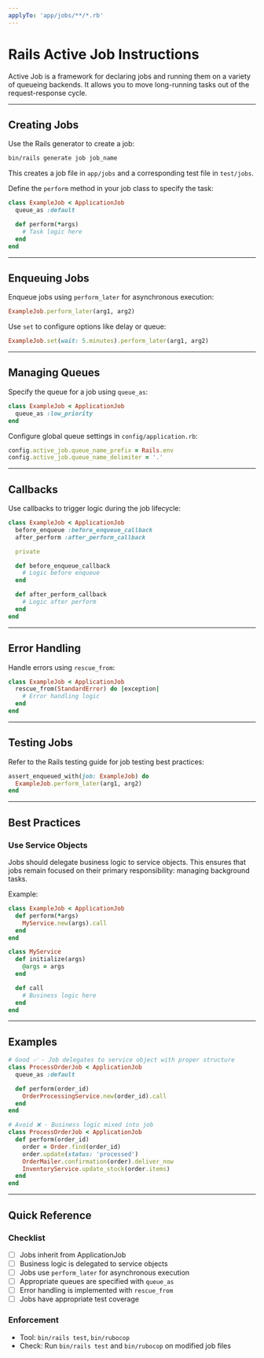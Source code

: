 ```yaml
---
applyTo: 'app/jobs/**/*.rb'
---
```


# Rails Active Job Instructions

Active Job is a framework for declaring jobs and running them on a variety of queueing backends. It allows you to move long-running tasks out of the request-response cycle.

---

## Creating Jobs

Use the Rails generator to create a job:

```bash
bin/rails generate job job_name
```

This creates a job file in `app/jobs` and a corresponding test file in `test/jobs`.

Define the `perform` method in your job class to specify the task:

```ruby
class ExampleJob < ApplicationJob
  queue_as :default

  def perform(*args)
    # Task logic here
  end
end
```

---

## Enqueuing Jobs

Enqueue jobs using `perform_later` for asynchronous execution:

```ruby
ExampleJob.perform_later(arg1, arg2)
```

Use `set` to configure options like delay or queue:

```ruby
ExampleJob.set(wait: 5.minutes).perform_later(arg1, arg2)
```

---

## Managing Queues

Specify the queue for a job using `queue_as`:

```ruby
class ExampleJob < ApplicationJob
  queue_as :low_priority
end
```

Configure global queue settings in `config/application.rb`:

```ruby
config.active_job.queue_name_prefix = Rails.env
config.active_job.queue_name_delimiter = '.'
```

---

## Callbacks

Use callbacks to trigger logic during the job lifecycle:

```ruby
class ExampleJob < ApplicationJob
  before_enqueue :before_enqueue_callback
  after_perform :after_perform_callback

  private

  def before_enqueue_callback
    # Logic before enqueue
  end

  def after_perform_callback
    # Logic after perform
  end
end
```

---

## Error Handling

Handle errors using `rescue_from`:

```ruby
class ExampleJob < ApplicationJob
  rescue_from(StandardError) do |exception|
    # Error handling logic
  end
end
```

---

## Testing Jobs

Refer to the Rails testing guide for job testing best practices:

```ruby
assert_enqueued_with(job: ExampleJob) do
  ExampleJob.perform_later(arg1, arg2)
end
```

---

## Best Practices

### Use Service Objects

Jobs should delegate business logic to service objects. This ensures that jobs remain focused on their primary responsibility: managing background tasks.

Example:

```ruby
class ExampleJob < ApplicationJob
  def perform(*args)
    MyService.new(args).call
  end
end

class MyService
  def initialize(args)
    @args = args
  end

  def call
    # Business logic here
  end
end
```

---

## Examples

```ruby
# Good ✅ - Job delegates to service object with proper structure
class ProcessOrderJob < ApplicationJob
  queue_as :default

  def perform(order_id)
    OrderProcessingService.new(order_id).call
  end
end

# Avoid ❌ - Business logic mixed into job
class ProcessOrderJob < ApplicationJob
  def perform(order_id)
    order = Order.find(order_id)
    order.update(status: 'processed')
    OrderMailer.confirmation(order).deliver_now
    InventoryService.update_stock(order.items)
  end
end
```

---

## Quick Reference

### Checklist
- [ ] Jobs inherit from ApplicationJob
- [ ] Business logic is delegated to service objects
- [ ] Jobs use `perform_later` for asynchronous execution
- [ ] Appropriate queues are specified with `queue_as`
- [ ] Error handling is implemented with `rescue_from`
- [ ] Jobs have appropriate test coverage

### Enforcement
- Tool: `bin/rails test`, `bin/rubocop`
- Check: Run `bin/rails test` and `bin/rubocop` on modified job files
